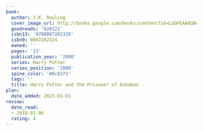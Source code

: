 ```yaml
---
book:
  author: J.K. Rowling
  cover_image_url: http://books.google.com/books/content?id=LSGPEAAAQBAJ&printsec=frontcover&img=1&zoom=1&source=gbs_api
  goodreads: '620121'
  isbn13: '9780807282328'
  isbn9: 0807282324
  owned: ''
  pages: '13'
  publication_year: '2000'
  series: Harry Potter
  series_position: '2000'
  spine_color: '#0c8373'
  tags: ''
  title: Harry Potter and the Prisoner of Azkaban
plan:
  date_added: 2023-01-01
review:
  date_read:
  - 2010-01-06
  rating: 4
---
```


